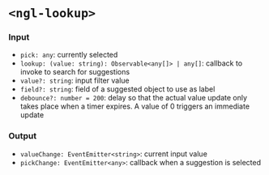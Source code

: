 # `<ngl-lookup>`

### Input

  * `pick: any`: currently selected
  * `lookup: (value: string): Observable<any[]> | any[]`: callback to invoke to search for suggestions
  * `value?: string`: input filter value
  * `field?: string`: field of a suggested object to use as label
  * `debounce?: number = 200`:  delay so that the actual value update only takes place when a timer expires. A value of 0 triggers an immediate update

### Output

  * `valueChange: EventEmitter<string>`: current input value
  * `pickChange: EventEmitter<any>`: callback when a suggestion is selected
